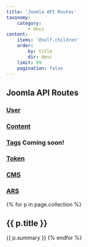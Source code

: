```yaml
---
title: 'Joomla API Routes'
taxonomy:
    category:
        - docs
content:
    items: '@self.children'
    order:
        by: title
        dir: desc
    limit: 99
    pagination: false
---
```


## Joomla API Routes

### [User](/api-methods/joomla-api-routes/user) ####
### [Content](/api-methods/joomla-api-routes/content) ####
### [Tags](/api-methods/joomla-api-routes/tags) Coming soon! ####
### [Token](/api-methods/joomla-api-routes/token) ####
### [CMS](/api-methods/joomla-api-routes/cms) ####
### [ARS](/api-methods/joomla-api-routes/ars) ####

{% for p in page.collection %}
<h2>{{ p.title }}</h2>
{{ p.summary }}
{% endfor %}